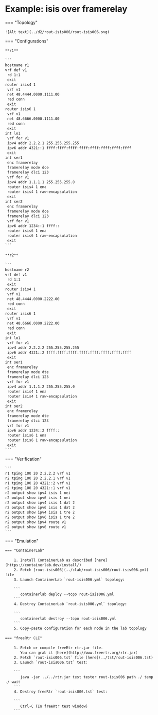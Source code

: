 # Example: isis over framerelay

=== "Topology"

    ![Alt text](../d2/rout-isis006/rout-isis006.svg)

=== "Configurations"

    **r1**

    ```
    hostname r1
    vrf def v1
     rd 1:1
     exit
    router isis4 1
     vrf v1
     net 48.4444.0000.1111.00
     red conn
     exit
    router isis6 1
     vrf v1
     net 48.6666.0000.1111.00
     red conn
     exit
    int lo1
     vrf for v1
     ipv4 addr 2.2.2.1 255.255.255.255
     ipv6 addr 4321::1 ffff:ffff:ffff:ffff:ffff:ffff:ffff:ffff
     exit
    int ser1
     enc framerelay
     framerelay mode dce
     framerelay dlci 123
     vrf for v1
     ipv4 addr 1.1.1.1 255.255.255.0
     router isis4 1 ena
     router isis4 1 raw-encapsulation
     exit
    int ser2
     enc framerelay
     framerelay mode dce
     framerelay dlci 123
     vrf for v1
     ipv6 addr 1234::1 ffff::
     router isis6 1 ena
     router isis6 1 raw-encapsulation
     exit
    ```

    **r2**

    ```
    hostname r2
    vrf def v1
     rd 1:1
     exit
    router isis4 1
     vrf v1
     net 48.4444.0000.2222.00
     red conn
     exit
    router isis6 1
     vrf v1
     net 48.6666.0000.2222.00
     red conn
     exit
    int lo1
     vrf for v1
     ipv4 addr 2.2.2.2 255.255.255.255
     ipv6 addr 4321::2 ffff:ffff:ffff:ffff:ffff:ffff:ffff:ffff
     exit
    int ser1
     enc framerelay
     framerelay mode dte
     framerelay dlci 123
     vrf for v1
     ipv4 addr 1.1.1.2 255.255.255.0
     router isis4 1 ena
     router isis4 1 raw-encapsulation
     exit
    int ser2
     enc framerelay
     framerelay mode dte
     framerelay dlci 123
     vrf for v1
     ipv6 addr 1234::2 ffff::
     router isis6 1 ena
     router isis6 1 raw-encapsulation
     exit
    ```

=== "Verification"

    ```
    r1 tping 100 20 2.2.2.2 vrf v1
    r2 tping 100 20 2.2.2.1 vrf v1
    r1 tping 100 20 4321::2 vrf v1
    r2 tping 100 20 4321::1 vrf v1
    r2 output show ipv4 isis 1 nei
    r2 output show ipv6 isis 1 nei
    r2 output show ipv4 isis 1 dat 2
    r2 output show ipv6 isis 1 dat 2
    r2 output show ipv4 isis 1 tre 2
    r2 output show ipv6 isis 1 tre 2
    r2 output show ipv4 route v1
    r2 output show ipv6 route v1
    ```

=== "Emulation"

    === "ContainerLab"

        1. Install ContainerLab as described [here](https://containerlab.dev/install/)  
        2. Fetch [rout-isis006](../clab/rout-isis006/rout-isis006.yml) file  
        3. Launch ContainerLab `rout-isis006.yml` topology:  

        ```
           containerlab deploy --topo rout-isis006.yml  
        ```
        4. Destroy ContainerLab `rout-isis006.yml` topology:  

        ```
           containerlab destroy --topo rout-isis006.yml  
        ```
        5. Copy-paste configuration for each node in the lab topology

    === "freeRtr CLI"

        1. Fetch or compile freeRtr rtr.jar file.  
           You can grab it [here](http://www.freertr.org/rtr.jar)  
        2. Fetch `rout-isis006.tst` file [here](../tst/rout-isis006.tst)  
        3. Launch `rout-isis006.tst` test:  

        ```
           java -jar ../../rtr.jar test tester rout-isis006 path ./ temp ./ wait
        ```
        4. Destroy freeRtr `rout-isis006.tst` test:  

        ```
           Ctrl-C (In freeRtr test window)
        ```

